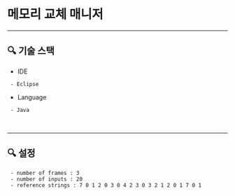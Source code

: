 # 메모리 교체 매니저

---
## :mag: 기술 스택
* IDE
```
 - Eclipse
```
* Language
```
 - Java
```
</br>

---
## :mag: 설정
```
 - number of frames : 3
 - number of inputs : 20
 - reference strings : 7 0 1 2 0 3 0 4 2 3 0 3 2 1 2 0 1 7 0 1
```
</br>
